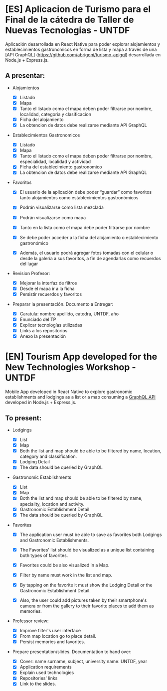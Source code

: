 # [ES] Aplicacion de Turismo para el Final de la cátedra de Taller de Nuevas Tecnologias - UNTDF

Aplicación desarrollada en React Native para poder explorar alojamientos y establecimientos gastronomicos en forma de lista y mapa a través de una [API GraphQL] (https://github.com/abrigoni/turismo-apigql) desarrollada en Node.js + Express.js.

## A presentar: 

* Alojamientos
	- [x] Listado
	- [x] Mapa
	- [x] Tanto el listado como el mapa deben poder filtrarse por nombre, localidad, categoria y clasificacion
	- [x] Ficha del alojamiento
	- [x] La obtencion de datos debe realizarse mediante API GraphQL
* Establecimientos Gastronomicos
	- [x] Listado
	- [x] Mapa
	- [X] Tanto el listado como el mapa deben poder filtrarse por nombre, especialidad, localidad y actividad
	- [x] Ficha del establecimiento gastronomico
	- [x] La obtencion de datos debe realizarse mediante API GraphQL
* Favoritos
	- [x] El usuario de la aplicación debe poder “guardar” como favoritos tanto alojamientos como establecimientos gastronómicos
	- [x] Podrán visualizarse como lista mezclada
	- [x] Podrán visualizarse como mapa
	- [x] Tanto en la lista como el mapa debe poder filtrarse por nombre
	- [x] Se debe poder acceder a la ficha del alojamiento o establecimiento gastronómico
	- [x] Además, el usuario podrá agregar fotos tomadas con el celular o desde la galería a sus favoritos, a fin de agendarlas como recuerdos del lugar


* Revision Profesor: 

	- [x] Mejorar la interfaz de filtros
	- [x] Desde el mapa ir a la ficha
	- [x] Persistir recuerdos y favoritos

* Preparar la presentación. Documento a Entregar: 
	- [x] Caratula: nombre apellido, catedra, UNTDF, año
	- [x] Enunciado del TP
	- [x] Explicar tecnologías utilizadas
	- [x] Links a los repositorios
	- [x] Anexo la presentación

# [EN] Tourism App developed for the New Technologies Workshop - UNTDF

Mobile App developed in React Native to explore gastronomic establishments and lodgings as a list or a map consuming a [GraphQL API](https://github.com/abrigoni/turismo-apigql) developed in Node.js + Express.js.

## To present: 

* Lodgings
	- [x] List
	- [x] Map
	- [x] Both the list and map should be able to be filtered by name, location, category and classification.
	- [x] Lodging Detail
	- [x] The data should be queried by GraphQL
* Gastronomic Establishments
	- [x] List
	- [x] Map
	- [X] Both the list and map should be able to be filtered by name, speciality, location and activity.
	- [x] Gastronomic Establishment Detail
	- [x] The data should be queried by GraphQL
* Favorites
	- [x] The application user must be able to save as favorites both Lodgings and Gastronomic Establishments.
	- [x] The Favorites' list should be visualized as a unique list containing both types of favorites.
	- [x] Favorites could be also visualized in a Map.
	- [x] Filter by name must work in the list and map.
	- [x] By tapping on the favorite it must show the Lodging Detail or the Gastronomic Establishment Detail.
	- [x] Also, the user could add pictures taken by their smartphone's camera or from the gallery to their favorite places to add them as memories.


* Professor review: 

	- [x] Improve filter's user interface
	- [x] From map location go to place detail.
	- [x] Persist memories and favorites.

* Prepare presentation/slides. Documentation to hand over: 
	- [x] Cover: name surname, subject, university name: UNTDF, year
	- [x] Application requirements
	- [x] Explain used technologies
	- [x] Repositories' links
	- [x] Link to the slides.
